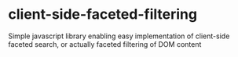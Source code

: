 # client-side-faceted-filtering
Simple javascript library enabling easy implementation of client-side faceted search, or actually faceted filtering of DOM content

